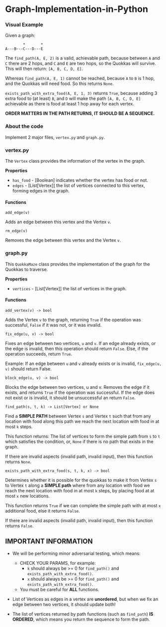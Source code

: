 # Graph-Implementation-in-Python

### Visual Example

Given a graph:

```
        *       *
A---B---C---D---E
```

The `find_path(A, E, 2)` is a valid, achievable path, because between `A` and `C` there are 2 hops, and `C` and `E` are two hops, so the Quokkas will survive. This will then return: `[A, B, C, D, E]`.

Whereas `find_path(A, E, 1)` cannot be reached, because `A` to `B` is 1 hop, and the Quokkas will need food. So this returns `None`.

`exists_path_with_extra_food(A, E, 1, 3)` returns `True`, because adding 3 extra food to (at least) `B`, and `D` will make the path `[A, B, C, D, E]` achievable as there is food at least 1 hop away for each vertex.

**ORDER MATTERS IN THE PATH RETURNS, IT SHOULD BE A SEQUENCE.**

### About the code

Implement 2 major files, `vertex.py` and `graph.py`.

### vertex.py

The `Vertex` class provides the information of the vertex in the graph.

**Properties**

* `has_food` - [Boolean] indicates whether the vertex has food or not.
* `edges` - [List[Vertex]] the list of vertices connected to this vertex, forming edges in the graph.

#### Functions

```
add_edge(v)
```

Adds an edge between this vertex and the Vertex `v`.

```
rm_edge(v)
```

Removes the edge between this vertex and the Vertex `v`.


### graph.py

This `QuokkaMaze` class provides the implementation of the graph for the Quokkas to traverse.

**Properties**

* `vertices` - [List[Vertex]] the list of vertices in the graph.

#### Functions

```
add_vertex(v) -> bool
```

Adds the Vertex `v` to the graph, returning `True` if the operation was successful, `False` if it was not, or it was invalid.

```
fix_edge(u, v) -> bool
```

Fixes an edge between two vertices, `u` and `v`.
If an edge already exists, or the edge is invalid, then this operation should return `False`. Else, if the operation succeeds, return `True`.

Example:
If an edge between `u` and `v` already exists or is invalid, `fix_edge(u, v)` should return False.

```
block_edge(u, v) -> bool
```

Blocks the edge between two vertices, u and v.
Removes the edge if it exists, and returns `True` if the operation was successful.
If the edge does not exist or is invalid, it should be unsuccessful an return `False`.


```
find_path(s, t, k) -> List[Vertex] or None
```

Find a **SIMPLE PATH** between Vertex `s` and Vertex `t` such that from any location with food along this path we reach the next location with food in at most `k` steps.

This function returns: The list of vertices to form the simple path from `s` to `t` which satisfies the condition, or, `None` if there is no path that exists in the graph.

If there are invalid aspects (invalid path, invalid input), then this function returns `None`.


```
exists_path_with_extra_food(s, t, k, x) -> bool
```

Determines whether it is possible for the quokkas to make it from Vertex `s` to Vertex `t` along a **SIMPLE path** where from any location with food we reach the next location with food in at most `k` steps, by placing food at at most `x` new locations.

This function returns `True` if we can complete the simple path with at most `x` additional food, else it returns `False`.

If there are invalid aspects (invalid path, invalid input), then this function returns `False`.

## IMPORTANT INFORMATION

* We will be performing minor adversarial testing, which means:
    * CHECK YOUR PARAMS, for example:
        * `k` should always be >= 0 for `find_path()` and `exists_path_with_extra_food()`.
        * `x` should always be >= 0 for `find_path()` and `exists_path_with_extra_food()`.
    * You must be careful for **ALL** functions.

* List of Vertices as edges in a vertex are **unordered**, but when we fix an edge between two vertices, it should update both!

* The list of vertices returned by path functions (such as `find_path`) **IS ORDERED**, which means you return the sequence to form the path.
